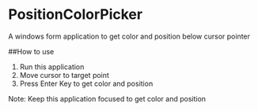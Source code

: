 # PositionColorPicker
A windows form application to get color and position below cursor pointer

##How to use 

1. Run this application
2. Move cursor to target point
3. Press Enter Key to get color and position


Note: Keep this application focused to get color and position
